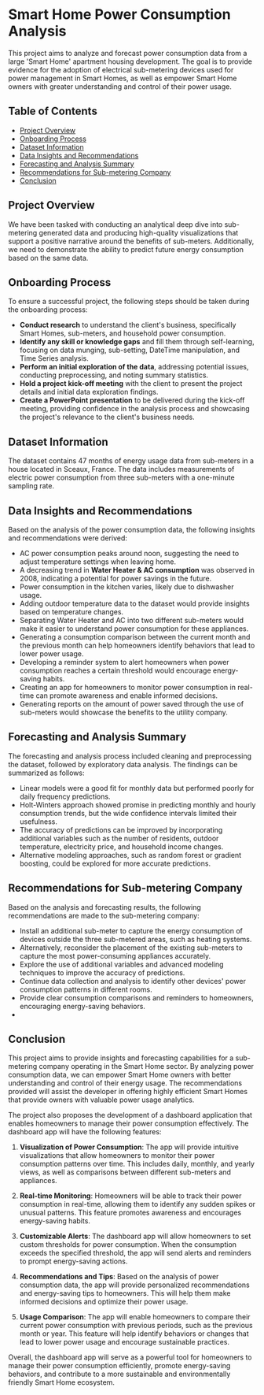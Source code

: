 # Smart Home Power Consumption Analysis

This project aims to analyze and forecast power consumption data from a large 'Smart Home' apartment housing development. The goal is to provide evidence for the adoption of electrical sub-metering devices used for power management in Smart Homes, as well as empower Smart Home owners with greater understanding and control of their power usage.

## Table of Contents

- [Project Overview](#project-overview)
- [Onboarding Process](#onboarding-process)
- [Dataset Information](#dataset-information)
- [Data Insights and Recommendations](#data-insights-and-recommendations)
- [Forecasting and Analysis Summary](#forecasting-and-analysis-summary)
- [Recommendations for Sub-metering Company](#recommendations-for-sub-metering-company)
- [Conclusion](#conclusion)

## Project Overview

We have been tasked with conducting an analytical deep dive into sub-metering generated data and producing high-quality visualizations that support a positive narrative around the benefits of sub-meters. Additionally, we need to demonstrate the ability to predict future energy consumption based on the same data.

## Onboarding Process

To ensure a successful project, the following steps should be taken during the onboarding process:

- **Conduct research** to understand the client's business, specifically Smart Homes, sub-meters, and household power consumption.
- **Identify any skill or knowledge gaps** and fill them through self-learning, focusing on data munging, sub-setting, DateTime manipulation, and Time Series analysis.
- **Perform an initial exploration of the data**, addressing potential issues, conducting preprocessing, and noting summary statistics.
- **Hold a project kick-off meeting** with the client to present the project details and initial data exploration findings.
- **Create a PowerPoint presentation** to be delivered during the kick-off meeting, providing confidence in the analysis process and showcasing the project's relevance to the client's business needs.

## Dataset Information

The dataset contains 47 months of energy usage data from sub-meters in a house located in Sceaux, France. The data includes measurements of electric power consumption from three sub-meters with a one-minute sampling rate.

## Data Insights and Recommendations

Based on the analysis of the power consumption data, the following insights and recommendations were derived:

- AC power consumption peaks around noon, suggesting the need to adjust temperature settings when leaving home.
- A decreasing trend in **Water Heater & AC consumption** was observed in 2008, indicating a potential for power savings in the future.
- Power consumption in the kitchen varies, likely due to dishwasher usage.
- Adding outdoor temperature data to the dataset would provide insights based on temperature changes.
- Separating Water Heater and AC into two different sub-meters would make it easier to understand power consumption for these appliances.
- Generating a consumption comparison between the current month and the previous month can help homeowners identify behaviors that lead to lower power usage.
- Developing a reminder system to alert homeowners when power consumption reaches a certain threshold would encourage energy-saving habits.
- Creating an app for homeowners to monitor power consumption in real-time can promote awareness and enable informed decisions.
- Generating reports on the amount of power saved through the use of sub-meters would showcase the benefits to the utility company.

## Forecasting and Analysis Summary

The forecasting and analysis process included cleaning and preprocessing the dataset, followed by exploratory data analysis. The findings can be summarized as follows:

- Linear models were a good fit for monthly data but performed poorly for daily frequency predictions.
- Holt-Winters approach showed promise in predicting monthly and hourly consumption trends, but the wide confidence intervals limited their usefulness.
- The accuracy of predictions can be improved by incorporating additional variables such as the number of residents, outdoor temperature, electricity price, and household income changes.
- Alternative modeling approaches, such as random forest or gradient boosting, could be explored for more accurate predictions.

## Recommendations for Sub-metering Company

Based on the analysis and forecasting results, the following recommendations are made to the sub-metering company:

- Install an additional sub-meter to capture the energy consumption of devices outside the three sub-metered areas, such as heating systems.
- Alternatively, reconsider the placement of the existing sub-meters to capture the most power-consuming appliances accurately.
- Explore the use of additional variables and advanced modeling techniques to improve the accuracy of predictions.
- Continue data collection and analysis to identify other devices' power consumption patterns in different rooms.
- Provide clear consumption comparisons and reminders to homeowners, encouraging energy-saving behaviors.
- 
## Conclusion

This project aims to provide insights and forecasting capabilities for a sub-metering company operating in the Smart Home sector. By analyzing power consumption data, we can empower Smart Home owners with better understanding and control of their energy usage. The recommendations provided will assist the developer in offering highly efficient Smart Homes that provide owners with valuable power usage analytics.

The project also proposes the development of a dashboard application that enables homeowners to manage their power consumption effectively. The dashboard app will have the following features:

1. **Visualization of Power Consumption**: The app will provide intuitive visualizations that allow homeowners to monitor their power consumption patterns over time. This includes daily, monthly, and yearly views, as well as comparisons between different sub-meters and appliances.

2. **Real-time Monitoring**: Homeowners will be able to track their power consumption in real-time, allowing them to identify any sudden spikes or unusual patterns. This feature promotes awareness and encourages energy-saving habits.

3. **Customizable Alerts**: The dashboard app will allow homeowners to set custom thresholds for power consumption. When the consumption exceeds the specified threshold, the app will send alerts and reminders to prompt energy-saving actions.

4. **Recommendations and Tips**: Based on the analysis of power consumption data, the app will provide personalized recommendations and energy-saving tips to homeowners. This will help them make informed decisions and optimize their power usage.

5. **Usage Comparison**: The app will enable homeowners to compare their current power consumption with previous periods, such as the previous month or year. This feature will help identify behaviors or changes that lead to lower power usage and encourage sustainable practices.

Overall, the dashboard app will serve as a powerful tool for homeowners to manage their power consumption efficiently, promote energy-saving behaviors, and contribute to a more sustainable and environmentally friendly Smart Home ecosystem.

